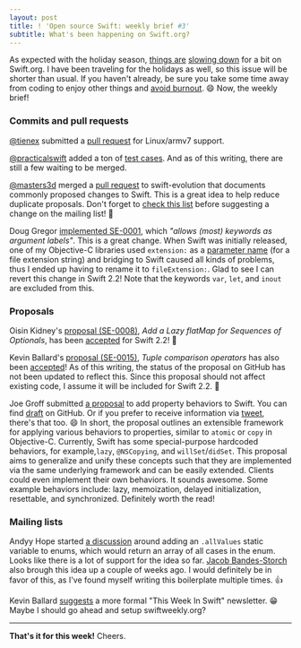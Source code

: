 ```yaml
---
layout: post
title: ! 'Open source Swift: weekly brief #3'
subtitle: What's been happening on Swift.org?
---
```


As expected with the holiday season, [things are](https://lists.swift.org/pipermail/swift-corelibs-dev/Week-of-Mon-20151214/000179.html) [slowing down](https://lists.swift.org/pipermail/swift-dev/Week-of-Mon-20151221/000540.html) for a bit on Swift.org. I have been traveling for the holidays as well, so this issue will be shorter than usual. If you haven't already, be sure you take some time away from coding to enjoy other things and [avoid burnout](https://twitter.com/chriseidhof/status/679213894343200768). 😄 Now, the weekly brief!

<!--excerpt-->

### Commits and pull requests

[@tienex](https://github.com/tienex) submitted a [pull request](https://github.com/apple/swift/pull/608) for Linux/armv7 support.

[@practicalswift](https://github.com/practicalswift) added a ton of [test cases](https://github.com/apple/swift/pulls?utf8=✓&q=is%3Apr+author%3Apracticalswift+is%3Aclosed+test+case). And as of this writing, there are still a few waiting to be merged.

[@masters3d](https://github.com/masters3d) merged a [pull request](https://github.com/apple/swift-evolution/pull/72/files) to swift-evolution that documents commonly proposed changes to Swift. This is a great idea to help reduce duplicate proposals. Don't forget to [check this list](https://github.com/apple/swift-evolution/blob/master/commonly_proposed.md) before suggesting a change on the mailing list! 👏

Doug Gregor [implemented SE-0001](https://github.com/apple/swift/commit/c8dd8d066132683aa32c2a5740b291d057937367), which *"allows (most) keywords as argument labels"*. This is a great change. When Swift was initially released, one of my Objective-C libraries used `extension:` as a [parameter name](https://github.com/jessesquires/JSQSystemSoundPlayer/issues/8) (for a file extension string) and bridging to Swift caused all kinds of problems, thus I ended up having to rename it to `fileExtension:`. Glad to see I can revert this change in Swift 2.2! Note that the keywords `var`, `let`, and `inout` are excluded from this.

### Proposals

Oisin Kidney's [proposal (SE-0008)](https://github.com/apple/swift-evolution/blob/master/proposals/0008-lazy-flatmap-for-optionals.md), *Add a Lazy flatMap for Sequences of Optionals*, has been [accepted](https://lists.swift.org/pipermail/swift-evolution-announce/2015-December/000006.html) for Swift 2.2! 🎉

Kevin Ballard's [proposal (SE-0015)](https://github.com/apple/swift-evolution/blob/master/proposals/0015-tuple-comparison-operators.md), *Tuple comparison operators* has also been [accepted](https://lists.swift.org/pipermail/swift-evolution/Week-of-Mon-20151221/004423.html)! As of this writing, the status of the proposal on GitHub has not been updated to reflect this. Since this proposal should not affect existing code, I assume it will be included for Swift 2.2. 🎉

Joe Groff submitted [a proposal](https://lists.swift.org/pipermail/swift-evolution/Week-of-Mon-20151214/003148.html) to add property behaviors to Swift. You can find [draft](https://gist.github.com/jckarter/f3d392cf183c6b2b2ac3) on GitHub. Or if you prefer to receive information via [tweet](https://twitter.com/jckarter/status/677554831003791360), there's that too. 😄 In short, the proposal outlines an extensible framework for applying various behaviors to properties, similar to `atomic` or `copy` in Objective-C. Currently, Swift has some special-purpose hardcoded behaviors, for example,`lazy`, `@NSCopying`, and `willSet`/`didSet`. This proposal aims to generalize and unify these concepts such that they are implemented via the same underlying framework and can be easily extended. Clients could even implement their own behaviors. It sounds awesome. Some example behaviors include: lazy, memoization, delayed initialization, resettable, and synchronized. Definitely worth the read!

### Mailing lists

Andyy Hope started [a discussion](https://lists.swift.org/pipermail/swift-evolution/Week-of-Mon-20151221/003819.html) around adding an `.allValues` static variable to enums, which would return an array of all cases in the enum. Looks like there is a lot of support for the idea so far. [Jacob Bandes-Storch](https://lists.swift.org/pipermail/swift-evolution/Week-of-Mon-20151207/001233.html) also brough this idea up a couple of weeks ago. I would definitely be in favor of this, as I've found myself writing this boilerplate multiple times. 👍

Kevin Ballard [suggests](https://lists.swift.org/pipermail/swift-evolution/Week-of-Mon-20151221/004223.html) a more formal "This Week In Swift" newsletter. 😁 Maybe I should go ahead and setup swiftweekly.org?

----------------------------

**That's it for this week!** Cheers.
